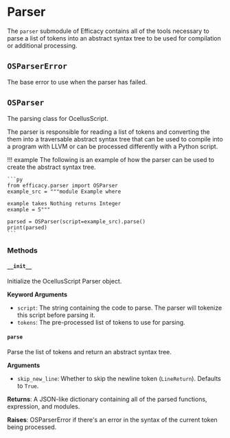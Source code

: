 # Parser

The `parser` submodule of Efficacy contains all of the tools necessary to parse a list of tokens into an abstract syntax tree to be used for compilation or additional processing.

## `OSParserError`

The base error to use when the parser has failed.

## `OSParser`

The parsing class for OcellusScript.

The parser is responsible for reading a list of tokens and converting the them into a traversable abstract syntax tree that can be used to compile into a program with LLVM or can be processed differently with a Python script.

!!! example
    The following is an example of how the parser can be used to create the abstract syntax tree.

    ```py
    from efficacy.parser import OSParser
    example_src = """module Example where

    example takes Nothing returns Integer
    example = 5"""

    parsed = OSParser(script=example_src).parse()
    print(parsed)
    ```

### Methods

#### `__init__`
Initialize the OcellusScript Parser object.

**Keyword Arguments**
- `script`: The string containing the code to parse. The parser will tokenize this script before parsing it.
- `tokens`: The pre-processed list of tokens to use for parsing.

#### `parse`
Parse the list of tokens and return an abstract syntax tree.

**Arguments**

- `skip_new_line`: Whether to skip the newline token (`LineReturn`). Defaults to `True`.

**Returns**: A JSON-like dictionary containing all of the parsed functions, expression, and modules.

**Raises**: OSParserError if there's an error in the syntax of the current token being processed.